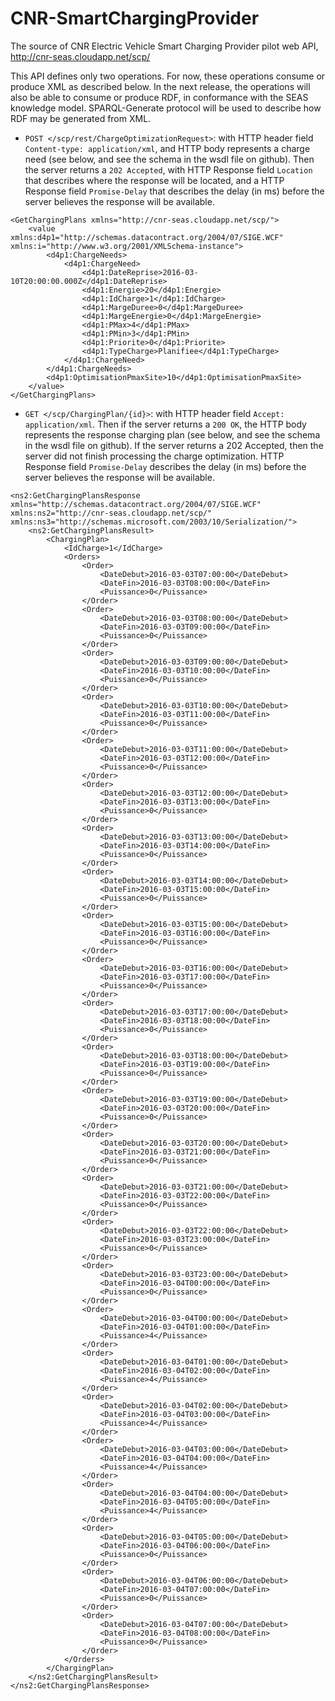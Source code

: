 # CNR-SmartChargingProvider

The source of CNR Electric Vehicle Smart Charging Provider pilot web API, http://cnr-seas.cloudapp.net/scp/

This API defines only two operations. For now, these operations consume or produce XML as described below. In the next release, the operations will also be able to consume or produce RDF, in conformance with the SEAS knowledge model. SPARQL-Generate protocol will be used to describe how RDF may be generated from XML.

+ `POST </scp/rest/ChargeOptimizationRequest>`: with HTTP header field `Content-type: application/xml`, and HTTP body represents a charge need (see below, and see the schema in the wsdl file on github). Then the server returns a `202 Accepted`, with HTTP Response field `Location` that describes where the response will be located, and a HTTP Response field `Promise-Delay` that describes the delay (in ms) before the server believes the response will be available.

```
<GetChargingPlans xmlns="http://cnr-seas.cloudapp.net/scp/">
    <value xmlns:d4p1="http://schemas.datacontract.org/2004/07/SIGE.WCF" xmlns:i="http://www.w3.org/2001/XMLSchema-instance">
        <d4p1:ChargeNeeds>
            <d4p1:ChargeNeed>
                <d4p1:DateReprise>2016-03-10T20:00:00.000Z</d4p1:DateReprise>
                <d4p1:Energie>20</d4p1:Energie>
                <d4p1:IdCharge>1</d4p1:IdCharge>
                <d4p1:MargeDuree>0</d4p1:MargeDuree>
                <d4p1:MargeEnergie>0</d4p1:MargeEnergie>
                <d4p1:PMax>4</d4p1:PMax>
                <d4p1:PMin>3</d4p1:PMin>
                <d4p1:Priorite>0</d4p1:Priorite>
                <d4p1:TypeCharge>Planifiee</d4p1:TypeCharge>
            </d4p1:ChargeNeed>
        </d4p1:ChargeNeeds>
        <d4p1:OptimisationPmaxSite>10</d4p1:OptimisationPmaxSite>
    </value>
</GetChargingPlans>
```

+ `GET </scp/ChargingPlan/{id}>`: with HTTP header field `Accept: application/xml`. Then if the server returns a `200 OK`, the HTTP body represents the response charging plan (see below, and see the schema in the wsdl file on github). If the server returns a 202 Accepted, then the server did not finish processing the charge optimization. HTTP Response field `Promise-Delay` describes the delay (in ms) before the server believes the response will be available.

```
<ns2:GetChargingPlansResponse xmlns="http://schemas.datacontract.org/2004/07/SIGE.WCF" xmlns:ns2="http://cnr-seas.cloudapp.net/scp/" xmlns:ns3="http://schemas.microsoft.com/2003/10/Serialization/">
    <ns2:GetChargingPlansResult>
        <ChargingPlan>
            <IdCharge>1</IdCharge>
            <Orders>
                <Order>
                    <DateDebut>2016-03-03T07:00:00</DateDebut>
                    <DateFin>2016-03-03T08:00:00</DateFin>
                    <Puissance>0</Puissance>
                </Order>
                <Order>
                    <DateDebut>2016-03-03T08:00:00</DateDebut>
                    <DateFin>2016-03-03T09:00:00</DateFin>
                    <Puissance>0</Puissance>
                </Order>
                <Order>
                    <DateDebut>2016-03-03T09:00:00</DateDebut>
                    <DateFin>2016-03-03T10:00:00</DateFin>
                    <Puissance>0</Puissance>
                </Order>
                <Order>
                    <DateDebut>2016-03-03T10:00:00</DateDebut>
                    <DateFin>2016-03-03T11:00:00</DateFin>
                    <Puissance>0</Puissance>
                </Order>
                <Order>
                    <DateDebut>2016-03-03T11:00:00</DateDebut>
                    <DateFin>2016-03-03T12:00:00</DateFin>
                    <Puissance>0</Puissance>
                </Order>
                <Order>
                    <DateDebut>2016-03-03T12:00:00</DateDebut>
                    <DateFin>2016-03-03T13:00:00</DateFin>
                    <Puissance>0</Puissance>
                </Order>
                <Order>
                    <DateDebut>2016-03-03T13:00:00</DateDebut>
                    <DateFin>2016-03-03T14:00:00</DateFin>
                    <Puissance>0</Puissance>
                </Order>
                <Order>
                    <DateDebut>2016-03-03T14:00:00</DateDebut>
                    <DateFin>2016-03-03T15:00:00</DateFin>
                    <Puissance>0</Puissance>
                </Order>
                <Order>
                    <DateDebut>2016-03-03T15:00:00</DateDebut>
                    <DateFin>2016-03-03T16:00:00</DateFin>
                    <Puissance>0</Puissance>
                </Order>
                <Order>
                    <DateDebut>2016-03-03T16:00:00</DateDebut>
                    <DateFin>2016-03-03T17:00:00</DateFin>
                    <Puissance>0</Puissance>
                </Order>
                <Order>
                    <DateDebut>2016-03-03T17:00:00</DateDebut>
                    <DateFin>2016-03-03T18:00:00</DateFin>
                    <Puissance>0</Puissance>
                </Order>
                <Order>
                    <DateDebut>2016-03-03T18:00:00</DateDebut>
                    <DateFin>2016-03-03T19:00:00</DateFin>
                    <Puissance>0</Puissance>
                </Order>
                <Order>
                    <DateDebut>2016-03-03T19:00:00</DateDebut>
                    <DateFin>2016-03-03T20:00:00</DateFin>
                    <Puissance>0</Puissance>
                </Order>
                <Order>
                    <DateDebut>2016-03-03T20:00:00</DateDebut>
                    <DateFin>2016-03-03T21:00:00</DateFin>
                    <Puissance>0</Puissance>
                </Order>
                <Order>
                    <DateDebut>2016-03-03T21:00:00</DateDebut>
                    <DateFin>2016-03-03T22:00:00</DateFin>
                    <Puissance>0</Puissance>
                </Order>
                <Order>
                    <DateDebut>2016-03-03T22:00:00</DateDebut>
                    <DateFin>2016-03-03T23:00:00</DateFin>
                    <Puissance>0</Puissance>
                </Order>
                <Order>
                    <DateDebut>2016-03-03T23:00:00</DateDebut>
                    <DateFin>2016-03-04T00:00:00</DateFin>
                    <Puissance>0</Puissance>
                </Order>
                <Order>
                    <DateDebut>2016-03-04T00:00:00</DateDebut>
                    <DateFin>2016-03-04T01:00:00</DateFin>
                    <Puissance>4</Puissance>
                </Order>
                <Order>
                    <DateDebut>2016-03-04T01:00:00</DateDebut>
                    <DateFin>2016-03-04T02:00:00</DateFin>
                    <Puissance>4</Puissance>
                </Order>
                <Order>
                    <DateDebut>2016-03-04T02:00:00</DateDebut>
                    <DateFin>2016-03-04T03:00:00</DateFin>
                    <Puissance>4</Puissance>
                </Order>
                <Order>
                    <DateDebut>2016-03-04T03:00:00</DateDebut>
                    <DateFin>2016-03-04T04:00:00</DateFin>
                    <Puissance>4</Puissance>
                </Order>
                <Order>
                    <DateDebut>2016-03-04T04:00:00</DateDebut>
                    <DateFin>2016-03-04T05:00:00</DateFin>
                    <Puissance>4</Puissance>
                </Order>
                <Order>
                    <DateDebut>2016-03-04T05:00:00</DateDebut>
                    <DateFin>2016-03-04T06:00:00</DateFin>
                    <Puissance>0</Puissance>
                </Order>
                <Order>
                    <DateDebut>2016-03-04T06:00:00</DateDebut>
                    <DateFin>2016-03-04T07:00:00</DateFin>
                    <Puissance>0</Puissance>
                </Order>
                <Order>
                    <DateDebut>2016-03-04T07:00:00</DateDebut>
                    <DateFin>2016-03-04T08:00:00</DateFin>
                    <Puissance>0</Puissance>
                </Order>
            </Orders>
        </ChargingPlan>
    </ns2:GetChargingPlansResult>
</ns2:GetChargingPlansResponse>
```
